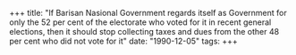+++ 
title: "If Barisan Nasional Government regards itself as Government for only the 52 per cent of the electorate who voted for it in recent general elections, then it should stop collecting taxes and dues from the other 48 per cent who did not vote for it"
date: "1990-12-05"
tags:
+++

 
